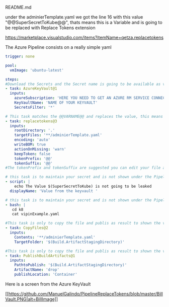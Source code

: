 README.md

under the adminierTemplate.yaml we got the line 16 with this value "@@SuperSecretToKube@@", thats means this is a Variable and is going to be replaced with Replace Tokens extension

https://marketplace.visualstudio.com/items?itemName=qetza.replacetokens

The Azure Pipeline consists on a really simple yaml 
```YAML
trigger: none

pool:
  vmImage: 'ubuntu-latest'

steps:
#Download the Secrets and the Secret name is going to be available as var name that means if you have an Azure Key Vault Secret called myPhoneNumber, the secret under the pipeline is going to be $(myPhoneNumber)
- task: AzureKeyVault@1
  inputs:
    azureSubscription: 'HERE YOU NEED TO GET AN AZURE RM SERVICE CONNECTION'
    KeyVaultName: 'NAME OF YOUR KEYVAULT'
    SecretsFilter: '*'

# This task matches the @@VARNAME@@ and replaces the value, this means your file need to have @@ and the valueyou are trying to replace
- task: replacetokens@3
  inputs:
    rootDirectory: '.'
    targetFiles: '**/adminierTemplate.yaml'
    encoding: 'auto'
    writeBOM: true
    actionOnMissing: 'warn'
    keepToken: false
    tokenPrefix: '@@'
    tokenSuffix: '@@'
#The tokenPrefix and tokenSuffix are suggested you can edit your file as you want, you an change that to any valeu as you desire 

# this task is to maintain your secret and is not shown under the Pipeline Logs
- script: |
    echo The Value $(SuperSecretToKube) is not going to be leaked 
  displayName: 'Value from the keyvault '

# this task is to maintain your secret and is not shown under the Pipeline Logs
- bash: |
   cd k8
   cat vipinExample.yaml

#This task is only to copy the file and publis as result to shown the value is changed
- task: CopyFiles@2
  inputs:
    Contents: '**/adminierTemplate.yaml'
    TargetFolder: '$(Build.ArtifactStagingDirectory)'

#This task is only to copy the file and publis as result to shown the value is changed
- task: PublishBuildArtifacts@1
  inputs:
    PathtoPublish: '$(Build.ArtifactStagingDirectory)'
    ArtifactName: 'drop'
    publishLocation: 'Container'
```

Here is a screen from the Azure KeyVault

[[https://github.com/ManuelGalindo/PipelineReplaceTokens/blob/master/BillVault.PNG|alt=BillImage]]
